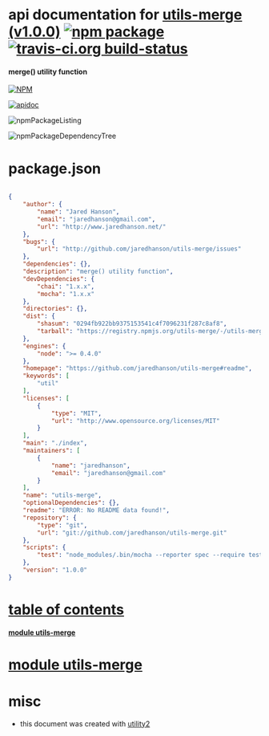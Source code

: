 # api documentation for  [utils-merge (v1.0.0)](https://github.com/jaredhanson/utils-merge#readme)  [![npm package](https://img.shields.io/npm/v/npmdoc-utils-merge.svg?style=flat-square)](https://www.npmjs.org/package/npmdoc-utils-merge) [![travis-ci.org build-status](https://api.travis-ci.org/npmdoc/node-npmdoc-utils-merge.svg)](https://travis-ci.org/npmdoc/node-npmdoc-utils-merge)
#### merge() utility function

[![NPM](https://nodei.co/npm/utils-merge.png?downloads=true)](https://www.npmjs.com/package/utils-merge)

[![apidoc](https://npmdoc.github.io/node-npmdoc-utils-merge/build/screenCapture.buildNpmdoc.browser._2Fhome_2Ftravis_2Fbuild_2Fnpmdoc_2Fnode-npmdoc-utils-merge_2Ftmp_2Fbuild_2Fapidoc.html.png)](https://npmdoc.github.io/node-npmdoc-utils-merge/build/apidoc.html)

![npmPackageListing](https://npmdoc.github.io/node-npmdoc-utils-merge/build/screenCapture.npmPackageListing.svg)

![npmPackageDependencyTree](https://npmdoc.github.io/node-npmdoc-utils-merge/build/screenCapture.npmPackageDependencyTree.svg)



# package.json

```json

{
    "author": {
        "name": "Jared Hanson",
        "email": "jaredhanson@gmail.com",
        "url": "http://www.jaredhanson.net/"
    },
    "bugs": {
        "url": "http://github.com/jaredhanson/utils-merge/issues"
    },
    "dependencies": {},
    "description": "merge() utility function",
    "devDependencies": {
        "chai": "1.x.x",
        "mocha": "1.x.x"
    },
    "directories": {},
    "dist": {
        "shasum": "0294fb922bb9375153541c4f7096231f287c8af8",
        "tarball": "https://registry.npmjs.org/utils-merge/-/utils-merge-1.0.0.tgz"
    },
    "engines": {
        "node": ">= 0.4.0"
    },
    "homepage": "https://github.com/jaredhanson/utils-merge#readme",
    "keywords": [
        "util"
    ],
    "licenses": [
        {
            "type": "MIT",
            "url": "http://www.opensource.org/licenses/MIT"
        }
    ],
    "main": "./index",
    "maintainers": [
        {
            "name": "jaredhanson",
            "email": "jaredhanson@gmail.com"
        }
    ],
    "name": "utils-merge",
    "optionalDependencies": {},
    "readme": "ERROR: No README data found!",
    "repository": {
        "type": "git",
        "url": "git://github.com/jaredhanson/utils-merge.git"
    },
    "scripts": {
        "test": "node_modules/.bin/mocha --reporter spec --require test/bootstrap/node test/*.test.js"
    },
    "version": "1.0.0"
}
```



# <a name="apidoc.tableOfContents"></a>[table of contents](#apidoc.tableOfContents)

#### [module utils-merge](#apidoc.module.utils-merge)



# <a name="apidoc.module.utils-merge"></a>[module utils-merge](#apidoc.module.utils-merge)



# misc
- this document was created with [utility2](https://github.com/kaizhu256/node-utility2)
